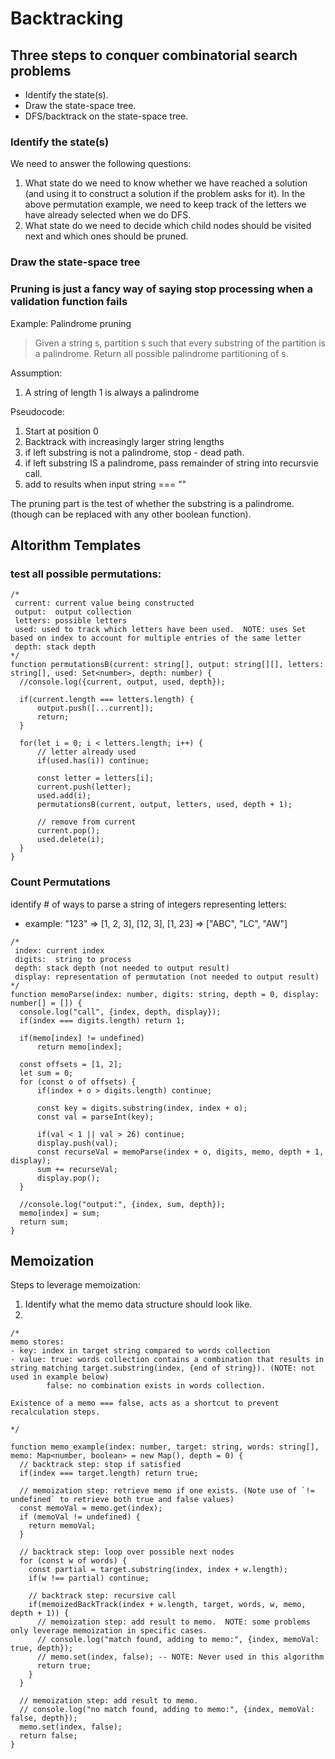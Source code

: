 Backtracking
=====

## Three steps to conquer combinatorial search problems

- Identify the state(s).
- Draw the state-space tree.
- DFS/backtrack on the state-space tree.

### Identify the state(s)
We need to answer the following questions:

1. What state do we need to know whether we have reached a solution (and using it to construct a solution if the problem asks for it). In the above permutation example, we need to keep track of the letters we have already selected when we do DFS.
1. What state do we need to decide which child nodes should be visited next and which ones should be pruned.

### Draw the state-space tree

### Pruning is just a fancy way of saying stop processing when a validation function fails
Example: Palindrome pruning

> Given a string s, partition s such that every substring of the partition is a palindrome.
> Return all possible palindrome partitioning of s.

Assumption:
1. A string of length 1 is always a palindrome

Pseudocode:
1. Start at position 0
1. Backtrack with increasingly larger string lengths
1. if left substring is not a palindrome, stop - dead path.
1. if left substring IS a palindrome, pass remainder of string into recursvie call.
1. add to results when input string === ""

The pruning part is the test of whether the substring is a palindrome.  (though can be replaced with any other boolean function).


## Altorithm Templates

### test all possible permutations:
```
/*
 current: current value being constructed
 output:  output collection
 letters: possible letters
 used: used to track which letters have been used.  NOTE: uses Set based on index to account for multiple entries of the same letter
 depth: stack depth
*/
function permutationsB(current: string[], output: string[][], letters: string[], used: Set<number>, depth: number) {
  //console.log({current, output, used, depth});
  
  if(current.length === letters.length) {
      output.push([...current]);
      return;
  }
  
  for(let i = 0; i < letters.length; i++) {
      // letter already used
      if(used.has(i)) continue;
      
      const letter = letters[i];
      current.push(letter);
      used.add(i);
      permutationsB(current, output, letters, used, depth + 1);
      
      // remove from current
      current.pop();
      used.delete(i);
  }    
}
```

### Count Permutations
identify # of ways to parse a string of integers representing letters:
- example: "123" => [1, 2, 3], [12, 3], [1, 23] => ["ABC", "LC", "AW"]

```
/*
 index: current index
 digits:  string to process
 depth: stack depth (not needed to output result)
 display: representation of permutation (not needed to output result)
*/
function memoParse(index: number, digits: string, depth = 0, display: number[] = []) {
  console.log("call", {index, depth, display});
  if(index === digits.length) return 1;
  
  if(memo[index] != undefined) 
      return memo[index];

  const offsets = [1, 2];
  let sum = 0;
  for (const o of offsets) {
      if(index + o > digits.length) continue;
      
      const key = digits.substring(index, index + o);
      const val = parseInt(key);
      
      if(val < 1 || val > 26) continue;
      display.push(val);
      const recurseVal = memoParse(index + o, digits, memo, depth + 1, display);
      sum += recurseVal;
      display.pop();
  }
  
  //console.log("output:", {index, sum, depth});
  memo[index] = sum;
  return sum;
}
```

## Memoization

Steps to leverage memoization:

1. Identify what the memo data structure should look like.
1. 

```
/*
memo stores:
- key: index in target string compared to words collection
- value: true: words collection contains a combination that results in string matching target.substring(index, {end of string}). (NOTE: not used in example below)
        false: no combination exists in words collection.

Existence of a memo === false, acts as a shortcut to prevent recalculation steps.
      
*/

function memo_example(index: number, target: string, words: string[], memo: Map<number, boolean> = new Map(), depth = 0) {
  // backtrack step: stop if satisfied
  if(index === target.length) return true;

  // memoization step: retrieve memo if one exists. (Note use of `!= undefined` to retrieve both true and false values)
  const memoVal = memo.get(index);
  if (memoVal != undefined) {
    return memoVal;
  }

  // backtrack step: loop over possible next nodes
  for (const w of words) {
    const partial = target.substring(index, index + w.length);
    if(w !== partial) continue;

    // backtrack step: recursive call
    if(memoizedBackTrack(index + w.length, target, words, w, memo, depth + 1)) {
      // memoization step: add result to memo.  NOTE: some problems only leverage memoization in specific cases.
      // console.log("match found, adding to memo:", {index, memoVal: true, depth});
      // memo.set(index, false); -- NOTE: Never used in this algorithm
      return true;
    }
  }

  // memoization step: add result to memo.
  // console.log("no match found, adding to memo:", {index, memoVal: false, depth});
  memo.set(index, false);
  return false;
}


```